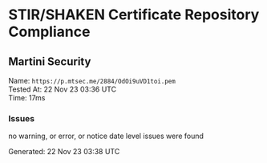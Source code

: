 # STIR/SHAKEN Certificate Repository Compliance

## Martini Security

Name: `https://p.mtsec.me/2884/OdOi9uVD1toi.pem`\
Tested At: 22 Nov 23 03:36 UTC\
Time: 17ms

### Issues

no warning, or error, or notice date level issues were found

Generated: 22 Nov 23 03:38 UTC